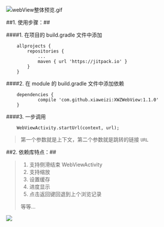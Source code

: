 
![webView整体预览.gif](http://upload-images.jianshu.io/upload_images/4043475-3e6e823547b6c003.gif?imageMogr2/auto-orient/strip)

##1. 使用步骤：##

####1. 在项目的 build.gradle 文件中添加

		allprojects {
			repositories {
				...
				maven { url 'https://jitpack.io' }
			}
		}

####2. 在 module 的 build.gradle 文件中添加依赖

		dependencies {
		        compile 'com.github.xiaweizi:XWZWebView:1.1.0'
		}

####3. 一步调用

		WebViewActivity.startUrl(context, url);
> 第一个参数就是上下文，第二个参数就是跳转的链接 `URL`

##2. 依赖库特点：##

>1. 支持侧滑结束 WebViewActivity
>2. 支持缩放
>3. 设置缓存
>4. 进度显示
>5. 点击返回键回退到上个浏览记录
>
>等等...

![](https://jitpack.io/v/xiaweizi/XWZWebView.svg)
